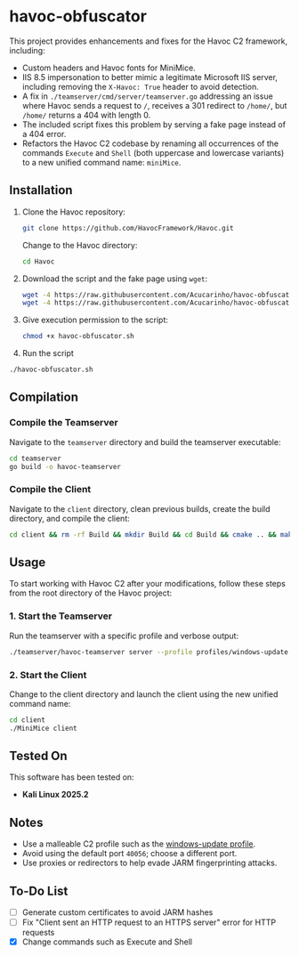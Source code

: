 # havoc-obfuscator

This project provides enhancements and fixes for the Havoc C2 framework, including:

- Custom headers and Havoc fonts for MiniMice.
- IIS 8.5 impersonation to better mimic a legitimate Microsoft IIS server, including removing the `X-Havoc: True` header to avoid detection.
- A fix in `./teamserver/cmd/server/teamserver.go` addressing an issue where Havoc sends a request to `/`, receives a 301 redirect to `/home/`, but `/home/` returns a 404 with length 0.
- The included script fixes this problem by serving a fake page instead of a 404 error.
- Refactors the Havoc C2 codebase by renaming all occurrences of the commands `Execute` and `Shell` (both uppercase and lowercase variants) to a new unified command name: `miniMice`.

## Installation

1. Clone the Havoc repository:
   ```bash
   git clone https://github.com/HavocFramework/Havoc.git
   ```
   Change to the Havoc directory:

   ```bash
   cd Havoc
   ```
2. Download the script and the fake page using `wget`:

   ```bash
   wget -4 https://raw.githubusercontent.com/Acucarinho/havoc-obfuscator/main/havoc-obfuscator.sh
   wget -4 https://raw.githubusercontent.com/Acucarinho/havoc-obfuscator/main/404_iis.html
   ```

3. Give execution permission to the script:
      ```bash
      chmod +x havoc-obfuscator.sh
      ```

4. Run the script
  ```bash
./havoc-obfuscator.sh
```
## Compilation

### Compile the Teamserver

Navigate to the `teamserver` directory and build the teamserver executable:

```bash
cd teamserver
go build -o havoc-teamserver
```

### Compile the Client

Navigate to the `client` directory, clean previous builds, create the build directory, and compile the client:

```bash
cd client && rm -rf Build && mkdir Build && cd Build && cmake .. && make -j2
```

## Usage

To start working with Havoc C2 after your modifications, follow these steps from the root directory of the Havoc project:

### 1. Start the Teamserver

Run the teamserver with a specific profile and verbose output:

```bash
./teamserver/havoc-teamserver server --profile profiles/windows-update -v
```

### 2. Start the Client

Change to the client directory and launch the client using the new unified command name:

```bash
cd client
./MiniMice client
```

## Tested On

This software has been tested on:

- **Kali Linux 2025.2**

## Notes

- Use a malleable C2 profile such as the [windows-update profile](https://github.com/Altoid0/Gom-Jabbar/blob/master/Profiles/Havoc/windows-update.yaotl).
- Avoid using the default port `40056`; choose a different port.
- Use proxies or redirectors to help evade JARM fingerprinting attacks.

## To-Do List

- [ ] Generate custom certificates to avoid JARM hashes
- [ ] Fix "Client sent an HTTP request to an HTTPS server" error for HTTP requests
- [x] Change commands such as Execute and Shell

